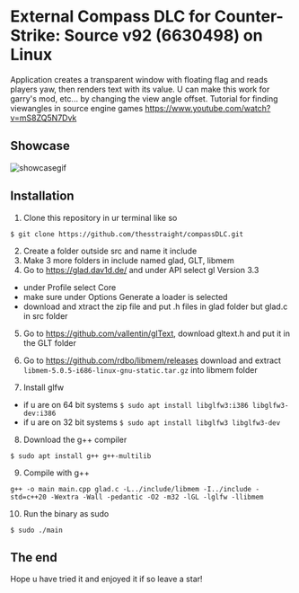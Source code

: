 # External Compass DLC for Counter-Strike: Source v92 (6630498) on Linux

Application creates a transparent window with floating flag and reads players yaw, then renders text with its value. U can make this work for garry's mod, etc... by changing the view angle offset. Tutorial for finding viewangles in source engine games https://www.youtube.com/watch?v=mS8ZQ5N7Dvk

## Showcase

![showcasegif](https://raw.githubusercontent.com/thesstraight/compassDLC/refs/heads/master/showcase.gif)

## Installation

1. Clone this repository in ur terminal like so

`$ git clone https://github.com/thesstraight/compassDLC.git`

2. Create a folder outside src and name it include
3. Make 3 more folders in include named glad, GLT, libmem
4. Go to https://glad.dav1d.de/ and under API select gl Version 3.3

* under Profile select Core
* make sure under Options Generate a loader is selected
* download and xtract the zip file and put .h files in glad folder but glad.c in src folder

5. Go to https://github.com/vallentin/glText, download gltext.h and put it in the GLT folder

6. Go to https://github.com/rdbo/libmem/releases download and extract
`libmem-5.0.5-i686-linux-gnu-static.tar.gz` into libmem folder

7. Install glfw

* if u are on 64 bit systems
`$ sudo apt install libglfw3:i386 libglfw3-dev:i386`
* if u are on 32 bit systems
`$ sudo apt install libglfw3 libglfw3-dev`

8. Download the g++ compiler

`$ sudo apt install g++ g++-multilib`

9. Compile with g++

`g++ -o main main.cpp glad.c -L../include/libmem -I../include -std=c++20 -Wextra -Wall -pedantic -O2 -m32 -lGL -lglfw -llibmem`

10. Run the binary as sudo

`$ sudo ./main`

## The end
Hope u have tried it and enjoyed it if so leave a star!